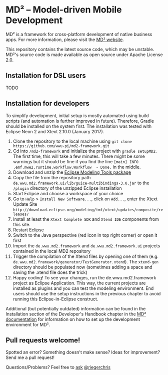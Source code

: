 # MD² – Model-driven Mobile Development
MD² is a framework for cross-platform development of native business apps.
For more information, please visit the [MD² website](http://wwu-pi.github.io/md2-web/).

This repository contains the latest source code, which may be unstable.
MD²'s source code is made available as open source under Apache License 2.0.

## Installation for DSL users
TODO

## Installation for developers
To simplify development, initial setup is mostly automated using build scripts (and automation is further improved in future). Therefore, Gradle should be installed on the system first.
The installation was tested with Eclipse Neon 2 and Xtext 2.10.0 (January 2017).

1. Clone the repository to the local machine using `git clone https://github.com/wwu-pi/md2-framework.git`
1. Cd into `/md2-framework` and initialize the project with `gradle setupMD2`. The first time, this will take a few minutes. There might be some warnings but it should be fine if you find the line `[main] INFO  .emf.mwe2.runtime.workflow.Workflow  - Done.` in the middle.
1. Download and unzip the [Eclipse Modeling Tools package](http://www.eclipse.org/downloads/packages/eclipse-modeling-tools/neon2)
1. Copy the file from the repository path `de.wwu.md2.framework.ui/lib/guice-multibindings-3.0.jar` to the `/plugin` directory of the unzipped Eclipse installation
1. Start Eclipse and choose a workspace of your choice
1. Go to `Help` > `Install New Software...`, click on `Add...`, enter the Xtext Update Site `http://download.eclipse.org/modeling/tmf/xtext/updates/composite/releases/`
1. Install at least the `Xtext Complete SDK` and `Xtend IDE` components from this site.
1. Restart Eclipse
1. Switch to the Java perspective (red icon in top right corner) or open it first
1. Import the `de.wwu.md2.framework` and `de.wwu.md2.framework.ui` projects contained in the local MD2 repository
1. Trigger the compilation of the Xtend files by opening one of them (e.g. `de.wwu.md2.framework/generator/TestGenerator.xtend`). The `xtend-gen` directory should be populated now (sometimes adding a space and saving the .xtend file does the trick)
1. Happy coding! To see your changes, run the de.wwu.md2.framework project as Eclipse Application. This way, the current projects are installed as plugins and you can test the modeling environment. End users should use the setup instructions in the previous chapter to avoid running this Eclipse-in-Eclipse construct.

Additional (but potentially outdated) information can be found in the Installation section of the Developer's Handbook chapter in the [MD² documentation](https://github.com/ps-md2/md2-documentation) for information on how to set up the development environment for MD².

## Pull requests welcome!

Spotted an error? Something doesn't make sense? Ideas for improvement? Send me a pull request!

Questions/Problems? Feel free to [ask](http://erc.is/p/rieger) [@riegerchris](http://github.com/riegerchris)
